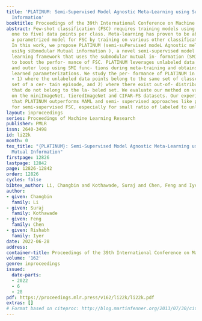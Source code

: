 ```yaml
---
title: 'PLATINUM: Semi-Supervised Model Agnostic Meta-Learning using Submodular Mutual
  Information'
booktitle: Proceedings of the 39th International Conference on Machine Learning
abstract: Few-shot classification (FSC) requires training models using a few (typically
  one to five) data points per class. Meta-learning has proven to be able to learn
  a parametrized model for FSC by training on various other classification tasks.
  In this work, we propose PLATINUM (semi-suPervised modeL Agnostic meTa learnIng
  usiNg sUbmodular Mutual information ), a novel semi-supervised model agnostic meta
  learning framework that uses the submodular mutual in- formation (SMI) functions
  to boost the perfor- mance of FSC. PLATINUM leverages unlabeled data in the inner
  and outer loop using SMI func- tions during meta-training and obtains richer meta-
  learned parameterizations. We study the per- formance of PLATINUM in two scenarios
  - 1) where the unlabeled data points belong to the same set of classes as the labeled
  set of a cer- tain episode, and 2) where there exist out-of- distribution classes
  that do not belong to the la- beled set. We evaluate our method on various settings
  on the miniImageNet, tieredImageNet and CIFAR-FS datasets. Our experiments show
  that PLATINUM outperforms MAML and semi- supervised approaches like pseduo-labeling
  for semi-supervised FSC, especially for small ratio of labeled to unlabeled samples.
layout: inproceedings
series: Proceedings of Machine Learning Research
publisher: PMLR
issn: 2640-3498
id: li22k
month: 0
tex_title: "{PLATINUM}: Semi-Supervised Model Agnostic Meta-Learning using Submodular
  Mutual Information"
firstpage: 12826
lastpage: 12842
page: 12826-12842
order: 12826
cycles: false
bibtex_author: Li, Changbin and Kothawade, Suraj and Chen, Feng and Iyer, Rishabh
author:
- given: Changbin
  family: Li
- given: Suraj
  family: Kothawade
- given: Feng
  family: Chen
- given: Rishabh
  family: Iyer
date: 2022-06-28
address:
container-title: Proceedings of the 39th International Conference on Machine Learning
volume: '162'
genre: inproceedings
issued:
  date-parts:
  - 2022
  - 6
  - 28
pdf: https://proceedings.mlr.press/v162/li22k/li22k.pdf
extras: []
# Format based on citeproc: http://blog.martinfenner.org/2013/07/30/citeproc-yaml-for-bibliographies/
---
```

